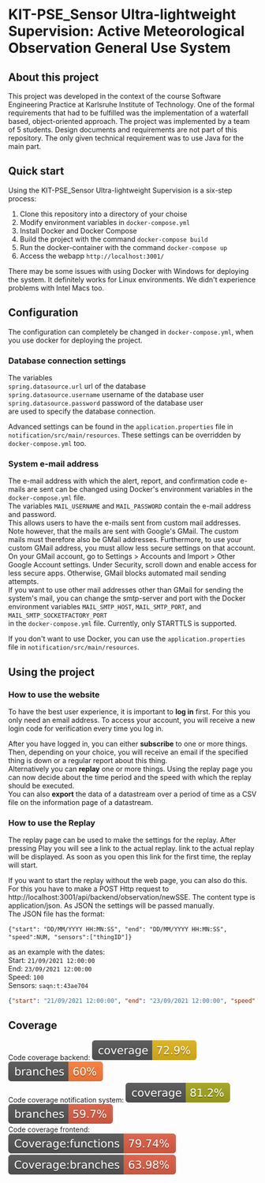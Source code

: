 # KIT-PSE_Sensor Ultra-lightweight Supervision: Active Meteorological Observation General Use System

## About this project

This project was developed in the context of the course Software Engineering Practice at Karlsruhe Institute of Technology.
One of the formal requirements that had to be fulfilled was the implementation of a waterfall based, object-oriented approach. The project was implemented by a team of 5 students.
Design documents and requirements are not part of this repository.
The only given technical requirement was to use Java for the main part.

## Quick start
Using the KIT-PSE_Sensor Ultra-lightweight Supervision is a six-step process:

1. Clone this repository into a directory of your choise
2. Modify environment variables in `docker-compose.yml`
3. Install Docker and Docker Compose
4. Build the project with the command `docker-compose build`
5. Run the docker-container with the command `docker-compose up`
6. Access the webapp `http://localhost:3001/`

There may be some issues with using Docker with Windows for deploying the system.
It definitely works for Linux environments. We didn't experience problems with Intel Macs too.

## Configuration

The configuration can completely be changed in `docker-compose.yml`, when you use docker for deploying the project.

### Database connection settings
The variables  
`spring.datasource.url` url of the database  
`spring.datasource.username` username of the database user  
`spring.datasource.password` password of the database user  
are used to specify the database connection.

Advanced settings can be found in the `application.properties` file in `notification/src/main/resources`.
These settings can be overridden by `docker-compose.yml` too.

### System e-mail address
The e-mail address with which the alert, report, and confirmation code e-mails are sent can be changed using Docker's environment variables
in the `docker-compose.yml` file.  
The variables `MAIL_USERNAME` and `MAIL_PASSWORD` contain the e-mail address and password.  
This allows users to have the e-mails sent from custom mail addresses. Note however, that the mails are sent with Google's GMail. 
The custom mails must therefore also be GMail addresses.
Furthermore, to use your custom GMail address, you must allow less secure settings on that account. On your GMail account, go to 
Settings > Accounts and Import > Other Google Account settings. Under Security, scroll down and enable access for less secure apps. Otherwise,
GMail blocks automated mail sending attempts.  
If you want to use other mail addresses other than GMail for sending the system's mail, you can change the smtp-server and port with the
Docker environment variables
`MAIL_SMTP_HOST`, `MAIL_SMTP_PORT`, and `MAIL_SMTP_SOCKETFACTORY_PORT`  
in the `docker-compose.yml` file.  Currently, only STARTTLS is supported.

If you don't want to use Docker, you can use the `application.properties` file in `notification/src/main/resources`.

## Using the project
### How to use the website
To have the best user experience, it is important to **log in** first. For this you only need an email address. To access your account, you will receive a new login code for verification every time you log in.

After you have logged in, you can either **subscribe** to one or more things. Then, depending on your choice, you will receive an email if the specified thing is down or a regular report about this thing.\
Alternatively you can **replay** one or more things. Using the replay page you can now decide about the time period and the speed with which the replay should be executed.\
You can also **export** the data of a datastream over a period of time as a CSV file on the information page of a datastream.

### How to use the Replay
The replay page can be used to make the settings for the replay. After pressing Play you will see a link to the actual replay. 
link to the actual replay will be displayed. As soon as you open this link for the first time, the replay will start.

If you want to start the replay without the web page, you can also do this. For this you have to make a POST Http request
to http://localhost:3001/api/backend/observation/newSSE. The content type is application/json. As JSON
the settings will be passed manually.  
The JSON file has the format:
```
{"start": "DD/MM/YYYY HH:MN:SS", "end": "DD/MM/YYYY HH:MN:SS", "speed":NUM, "sensors":["thingID"]}
```
as an example with the dates:  
Start: `21/09/2021 12:00:00`  
End: `23/09/2021 12:00:00`  
Speed: `100`  
Sensors: `saqn:t:43ae704`  
```JSON
{"start": "21/09/2021 12:00:00", "end": "23/09/2021 12:00:00", "speed":100, "sensors":["saqn:t:43ae704"]}
```

## Coverage
Code coverage backend:              ![Coverage](.github/badges/jacoco1.svg) ![Branches](.github/badges/branches1.svg) \
Code coverage notification system:  ![Coverage](.github/badges/jacoco2.svg) ![Branches](.github/badges/branches2.svg) \
Code coverage frontend:  ![Functions](.github/badges/frontend/badge-functions.svg) ![Branches](.github/badges/frontend/badge-branches.svg) 
